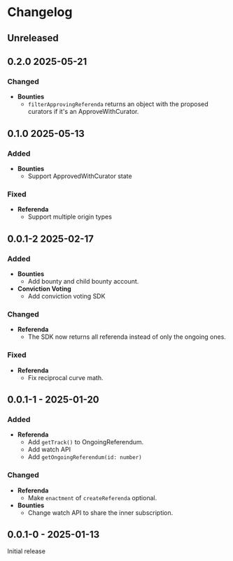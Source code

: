 # Changelog

## Unreleased

## 0.2.0 2025-05-21

### Changed

- **Bounties**
  - `filterApprovingReferenda` returns an object with the proposed curators if it's an ApproveWithCurator.

## 0.1.0 2025-05-13

### Added

- **Bounties**
  - Support ApprovedWithCurator state

### Fixed

- **Referenda**
  - Support multiple origin types

## 0.0.1-2 2025-02-17

### Added

- **Bounties**
  - Add bounty and child bounty account.
- **Conviction Voting**
  - Add conviction voting SDK

### Changed

- **Referenda**
  - The SDK now returns all referenda instead of only the ongoing ones.

### Fixed

- **Referenda**
  - Fix reciprocal curve math.

## 0.0.1-1 - 2025-01-20

### Added

- **Referenda**
  - Add `getTrack()` to OngoingReferendum.
  - Add watch API
  - Add `getOngoingReferendum(id: number)`

### Changed

- **Referenda**
  - Make `enactment` of `createReferenda` optional.
- **Bounties**
  - Change watch API to share the inner subscription.

## 0.0.1-0 - 2025-01-13

Initial release

